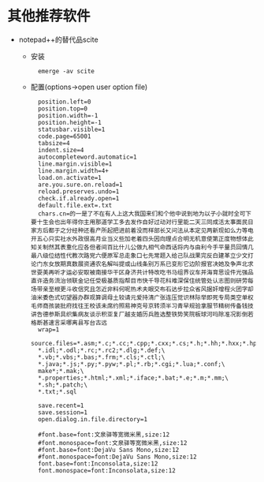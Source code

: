 # 其他推荐软件
* notepad++的替代品scite
    * 安装
    
            emerge -av scite
    * 配置(options->open user option file)
    
            position.left=0
            position.top=0
            position.width=-1
            position.height=-1
            statusbar.visible=1
            code.page=65001
            tabsize=4
            indent.size=4
            autocompleteword.automatic=1
            line.margin.visible=1
            line.margin.width=4+
            load.on.activate=1
            are.you.sure.on.reload=1
            reload.preserves.undo=1
            check.if.already.open=1
            default.file.ext=.txt
            chars.cn=的一是了不在有人上这大我国来们和个他中说到地为以子小就时全可下要十生会也出年得你主用那道学工多去发作自好过动对行里能二天三同成活太事面民日家方后都于之分经种还看产所起把进前着没而样部长又问法从本定见两新现如么力等电开五心只实社水外政很高月业当义些加老着四头因向理点合明无机意使第正度物想体此知关制然其表重化应各但者间百比什儿公做九相气命西话将内与由利今手平量员回情几最八级位结性代教次路党六便原军总走象口七先常题入给己队战果完反白建革立少文打论门东女放期真数展资通农名解叫提或山线条别万系已变形它边阶报官决她及争声北求世耍美再听才运必安取被南接华干区身济共计特改吃书马组界议车并海育思设件光强品直许造务流治领联金记任受极基质指帮目市快千导花科难深保住统管处认志图则研劳每场带亲至根更斗收信究且怎近非料何呢热术夫眼交布石达步拉众省风据奸增程火团字却油米委色式切望器办群观算调母土较请元爱持清广张连压觉识林际举即死专局类空单权毛师商孩装批府找往王校该未席约照易神克号京转须半习青早规验拿服节精树传备钱技讲告德参斯具织集病友谈示积亚复厂越支婚历兵胜选整铁势笑院板球河吗除准况影倒若格断甚速言采哪离县写台古远
            wrap=1
            source.files=*.asm;*.c;*.cc;*.cpp;*.cxx;*.cs;*.h;*.hh;*.hxx;*.hpp;\
            *.idl;*.odl;*.rc;*.rc2;*.dlg;*.def;\
            *.vb;*.vbs;*.bas;*.frm;*.cls;*.ctl;\
            *.java;*.js;*.py;*.pyw;*.pl;*.rb;*.cgi;*.lua;*.conf;\
            make*;*.mak;\
            *.properties;*.html;*.xml;*.iface;*.bat;*.e;*.m;*.mm;\
            *.sh;*.patch;\
            *.txt;*.sql

            save.recent=1
            save.session=1
            open.dialog.in.file.directory=1

            #font.base=font:文泉驿等宽微米黑,size:12
            #font.monospace=font:文泉驿等宽微米黑,size:12
            #font.base=font:DejaVu Sans Mono,size:12
            #font.monospace=font:DejaVu Sans Mono,size:12
            font.base=font:Inconsolata,size:12
            font.monospace=font:Inconsolata,size:12